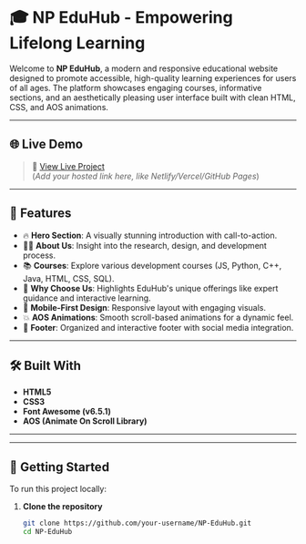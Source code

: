 # 🎓 NP EduHub - Empowering Lifelong Learning

Welcome to **NP EduHub**, a modern and responsive educational website designed to promote accessible, high-quality learning experiences for users of all ages. The platform showcases engaging courses, informative sections, and an aesthetically pleasing user interface built with clean HTML, CSS, and AOS animations.

---

## 🌐 Live Demo

> 🚀 [View Live Project](#)  
(*Add your hosted link here, like Netlify/Vercel/GitHub Pages*)

---

## 📌 Features

- 🔥 **Hero Section**: A visually stunning introduction with call-to-action.
- 🧑‍🏫 **About Us**: Insight into the research, design, and development process.
- 📚 **Courses**: Explore various development courses (JS, Python, C++, Java, HTML, CSS, SQL).
- 🧠 **Why Choose Us**: Highlights EduHub's unique offerings like expert guidance and interactive learning.
- 📱 **Mobile-First Design**: Responsive layout with engaging visuals.
- 💥 **AOS Animations**: Smooth scroll-based animations for a dynamic feel.
- 📢 **Footer**: Organized and interactive footer with social media integration.

---

## 🛠️ Built With

- **HTML5**
- **CSS3**
- **Font Awesome (v6.5.1)**
- **AOS (Animate On Scroll Library)**

---


---

## 🚀 Getting Started

To run this project locally:

1. **Clone the repository**
   ```bash
   git clone https://github.com/your-username/NP-EduHub.git
   cd NP-EduHub


